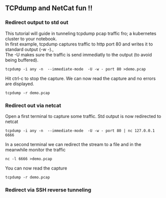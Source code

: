 ## TCPdump and NetCat fun !!

### Redirect output to std out
This tutorial will guide in tunneling tcpdump pcap traffic fro; a kubernetes cluster to your notebook. <br>
In first example, tcpdump captures traffic to http port 80 and writes it to standard output (-w -).,<br> 
The -U makes sure the traffic is send immediatly to the output (to avoid being buffered).

```
tcpdump -i any -n  --immediate-mode  -U -w - port 80 >demo.pcap 
```
Hit ctrl-c to stop the capture. We can now read the capture and no errors are displayed.
```
tcpdump -r demo.pcap
```

### Redirect out via netcat
Open a first terminal to capture some traffic. Std output is now redirected to netcat 
```
tcpdump -i any -n  --immediate-mode  -U -w - port 80 | nc 127.0.0.1 6666
```
In a second terminal we can redirect the stream to a file and in the meanwhile monitor the traffic
```
nc -l 6666 >demo.pcap 
```
You can now read the capture
```
tcpdump -r demo.pcap
```

### Redirect via SSH reverse tunneling
